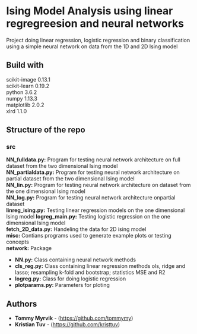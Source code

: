 # Ising Model Analysis using linear regregreesion and neural networks   
Project doing linear regression, logistic regression and binary classification using a simple neural network on data from the 1D and 2D Ising model    
## Build with    
scikit-image    0.13.1      
scikit-learn    0.19.2      
python          3.6.2      
numpy           1.13.3      
matplotlib      2.0.2       
xlrd            1.1.0   
      
    
## Structure of the repo    

### src    
**NN_fulldata.py:** Program for testing neural network architecture on full dataset from the two dimensional Ising model    
**NN_partialdata.py:** Program for testing neural network architecture on partial dataset from the two dimensional Ising model   
**NN_lin.py:** Program for testing neural network architecture on dataset from the one dimensional Ising model   
**NN_log.py:** Program for testing neural network architecture onpartial dataset    
**linreg_ising.py:** Testing linear regression models on the one dimensional Ising model
**logreg_main.py:** Testing logistic regression on the one dimensional Ising model    
**fetch_2D_data.py:** Handeling the data for 2D ising model       
**misc:** Contians programs used to generate example plots or testing concepts    
**network:** Package    
* **NN.py:** Class containing neural network methods    
* **cls_reg.py:** Class containing linear regression methods ols, ridge and lasso; resampling k-fold and bootstrap; statistics MSE and R2    
* **logreg.py:** Class for doing logistic regression    
* **plotparams.py:** Parameters for ploting    
    
    
## Authors    
    
* **Tommy Myrvik** - (https://github.com/tommymy)    
* **Kristian Tuv** - (https://github.com/kristtuv)    
